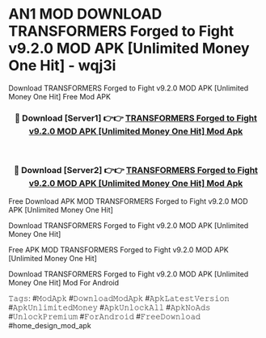 # AN1 MOD DOWNLOAD TRANSFORMERS Forged to Fight v9.2.0 MOD APK [Unlimited Money One Hit] - wqj3i
Download TRANSFORMERS Forged to Fight v9.2.0 MOD APK [Unlimited Money One Hit] Free Mod APK

<div align="center">
<h3>🔴 Download [Server1] 👉👉 <a href="https://apk-comot.site?title=TRANSFORMERS_Forged_to_Fight_v9.2.0_MOD_APK_[Unlimited_Money_One_Hit]">TRANSFORMERS Forged to Fight v9.2.0 MOD APK [Unlimited Money One Hit] Mod Apk</a></h3><br>

<h3>🔴 Download [Server2] 👉👉 <a href="https://apk-comot.site?title=TRANSFORMERS_Forged_to_Fight_v9.2.0_MOD_APK_[Unlimited_Money_One_Hit]">TRANSFORMERS Forged to Fight v9.2.0 MOD APK [Unlimited Money One Hit] Mod Apk</a></h3>
</div>


Free Download APK MOD TRANSFORMERS Forged to Fight v9.2.0 MOD APK [Unlimited Money One Hit]

Download TRANSFORMERS Forged to Fight v9.2.0 MOD APK [Unlimited Money One Hit] 

Free APK MOD TRANSFORMERS Forged to Fight v9.2.0 MOD APK [Unlimited Money One Hit] 

Download TRANSFORMERS Forged to Fight v9.2.0 MOD APK [Unlimited Money One Hit] Mod For Android

𝚃𝚊𝚐𝚜: #𝙼𝚘𝚍𝙰𝚙𝚔 #𝙳𝚘𝚠𝚗𝚕𝚘𝚊𝚍𝙼𝚘𝚍𝙰𝚙𝚔 #𝙰𝚙𝚔𝙻𝚊𝚝𝚎𝚜𝚝𝚅𝚎𝚛𝚜𝚒𝚘𝚗 #𝙰𝚙𝚔𝚄𝚗𝚕𝚒𝚖𝚒𝚝𝚎𝚍𝙼𝚘𝚗𝚎𝚢 #𝙰𝚙𝚔𝚄𝚗𝚕𝚘𝚌𝚔𝙰𝚕𝚕 #𝙰𝚙𝚔𝙽𝚘𝙰𝚍𝚜 #𝚄𝚗𝚕𝚘𝚌𝚔𝙿𝚛𝚎𝚖𝚒𝚞𝚖 #𝙵𝚘𝚛𝙰𝚗𝚍𝚛𝚘𝚒𝚍 #𝙵𝚛𝚎𝚎𝙳𝚘𝚠𝚗𝚕𝚘𝚊𝚍 #home_design_mod_apk